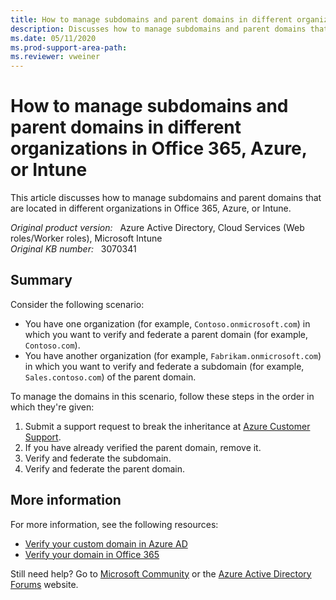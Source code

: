 ```yaml
---
title: How to manage subdomains and parent domains in different organizations in Office 365, Azure, or Intune
description: Discusses how to manage subdomains and parent domains that are located in different organizations in Office 365, Azure, or Intune.
ms.date: 05/11/2020
ms.prod-support-area-path: 
ms.reviewer: vweiner
---
```


# How to manage subdomains and parent domains in different organizations in Office 365, Azure, or Intune

This article discusses how to manage subdomains and parent domains that are located in different organizations in Office 365, Azure, or Intune.

_Original product version:_ &nbsp; Azure Active Directory, Cloud Services (Web roles/Worker roles), Microsoft Intune  
_Original KB number:_ &nbsp; 3070341

## Summary

Consider the following scenario:

- You have one organization (for example, `Contoso.onmicrosoft.com`) in which you want to verify and federate a parent domain (for example, `Contoso.com`).
- You have another organization (for example, `Fabrikam.onmicrosoft.com`) in which you want to verify and federate a subdomain (for example, `Sales.contoso.com`) of the parent domain.

To manage the domains in this scenario, follow these steps in the order in which they're given:

1. Submit a support request to break the inheritance at [Azure Customer Support](https://ms.portal.azure.com/).
2. If you have already verified the parent domain, remove it.
3. Verify and federate the subdomain.
4. Verify and federate the parent domain.

## More information

For more information, see the following resources:

- [Verify your custom domain in Azure AD](https://docs.microsoft.com/previous-versions/azure/jj151788(v=azure.100))
- [Verify your domain in Office 365](https://docs.microsoft.com/microsoft-365/admin/setup/add-domain?view=o365-worldwide&preserve-view=true)

Still need help? Go to [Microsoft Community](https://answers.microsoft.com/) or the [Azure Active Directory Forums](https://social.msdn.microsoft.com/Forums) website.
